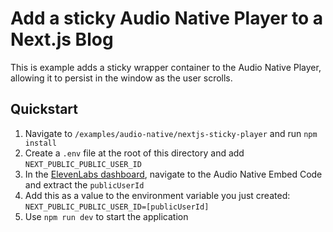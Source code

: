 # Add a sticky Audio Native Player to a Next.js Blog

This is example adds a sticky wrapper container to the Audio Native Player, allowing it to persist in the window as the user scrolls. 

## Quickstart
1. Navigate to `/examples/audio-native/nextjs-sticky-player` and run `npm install`
2. Create a `.env` file at the root of this directory and add `NEXT_PUBLIC_PUBLIC_USER_ID`
3. In the [ElevenLabs dashboard](https://elevenlabs.io/app/audionative/settings), navigate to the Audio Native Embed Code and extract the `publicUserId`
4. Add this as a value to the environment variable you just created: `NEXT_PUBLIC_PUBLIC_USER_ID=[publicUserId]`
5. Use `npm run dev` to start the application 
